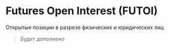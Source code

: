 # Futures Open Interest (FUTOI)
Открытые позиции в разрезе физических и юридических лиц 

> *Будет дополнено*